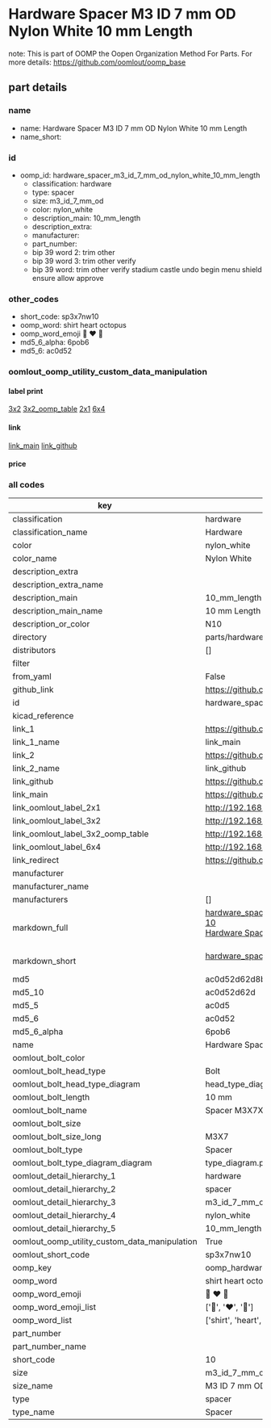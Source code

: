 # Hardware Spacer M3 ID 7 mm OD Nylon White 10 mm Length  

note: This is part of OOMP the Oopen Organization Method For Parts. For more details: https://github.com/oomlout/oomp_base

##  part details
  







### name
* name: Hardware Spacer M3 ID 7 mm OD Nylon White 10 mm Length
* name_short: 
### id
* oomp_id: hardware_spacer_m3_id_7_mm_od_nylon_white_10_mm_length
  * classification: hardware
  * type: spacer
  * size: m3_id_7_mm_od
  * color: nylon_white
  * description_main: 10_mm_length
  * description_extra: 
  * manufacturer: 
  * part_number: 
  * bip 39 word 2: trim other
  * bip 39 word 3: trim other verify
  * bip 39 word: trim other verify stadium castle undo begin menu shield ensure allow approve

### other_codes
* short_code: sp3x7nw10
* oomp_word: shirt heart octopus
* oomp_word_emoji :shirt: :heart: :octopus:
* md5_6_alpha: 6pob6
* md5_6: ac0d52






### oomlout_oomp_utility_custom_data_manipulation
#### label print
[3x2](http://192.168.1.245:1112/?label=oomp%206pob6)
[3x2_oomp_table](http://192.168.1.108:1112/?label=oomp%206pob6)
[2x1](http://192.168.1.242:1112/?label=oomp%206pob6)
[6x4](http://192.168.1.55:1112/?label=oomp%206pob6)    

#### link

[link_main](https://github.com/oomlout/oomlout_oomp_version_1_messy/tree/main/parts/hardware_spacer_m3_id_7_mm_od_nylon_white_10_mm_length) [link_github](https://github.com/oomlout/oomlout_oomp_version_1_messy/tree/main/parts/hardware_spacer_m3_id_7_mm_od_nylon_white_10_mm_length)                             

#### price







### all codes 
| key | value |  
| --- | --- |  
| classification | hardware |  
| classification_name | Hardware |  
| color | nylon_white |  
| color_name | Nylon White |  
| description_extra |  |  
| description_extra_name |  |  
| description_main | 10_mm_length |  
| description_main_name | 10 mm Length |  
| description_or_color | N10 |  
| directory | parts/hardware_spacer_m3_id_7_mm_od_nylon_white_10_mm_length |  
| distributors | [] |  
| filter |  |  
| from_yaml | False |  
| github_link | https://github.com/oomlout/oomlout_oomp_part_src/tree/main/parts/hardware_spacer_m3_id_7_mm_od_nylon_white_10_mm_length |  
| id | hardware_spacer_m3_id_7_mm_od_nylon_white_10_mm_length |  
| kicad_reference |  |  
| link_1 | https://github.com/oomlout/oomlout_oomp_version_1_messy/tree/main/parts/hardware_spacer_m3_id_7_mm_od_nylon_white_10_mm_length |  
| link_1_name | link_main |  
| link_2 | https://github.com/oomlout/oomlout_oomp_version_1_messy/tree/main/parts/hardware_spacer_m3_id_7_mm_od_nylon_white_10_mm_length |  
| link_2_name | link_github |  
| link_github | https://github.com/oomlout/oomlout_oomp_version_1_messy/tree/main/parts/hardware_spacer_m3_id_7_mm_od_nylon_white_10_mm_length |  
| link_main | https://github.com/oomlout/oomlout_oomp_version_1_messy/tree/main/parts/hardware_spacer_m3_id_7_mm_od_nylon_white_10_mm_length |  
| link_oomlout_label_2x1 | http://192.168.1.242:1112/?label=oomp%206pob6 |  
| link_oomlout_label_3x2 | http://192.168.1.245:1112/?label=oomp%206pob6 |  
| link_oomlout_label_3x2_oomp_table | http://192.168.1.108:1112/?label=oomp%206pob6 |  
| link_oomlout_label_6x4 | http://192.168.1.55:1112/?label=oomp%206pob6 |  
| link_redirect | https://github.com/oomlout/oomlout_oomp_version_1_messy/tree/main/parts/hardware_spacer_m3_id_7_mm_od_nylon_white_10_mm_length |  
| manufacturer |  |  
| manufacturer_name |  |  
| manufacturers | [] |  
| markdown_full | [hardware_spacer_m3_id_7_mm_od_nylon_white_10_mm_length](none)<br>[10](none)<br>[Hardware Spacer M3 Id 7 Mm Od Nylon White 10 Mm Length](none)<br><br> |  
| markdown_short | [hardware_spacer_m3_id_7_mm_od_nylon_white_10_mm_length](none)<br><br> |  
| md5 | ac0d52d62d8b228bb391cd3fe5674745 |  
| md5_10 | ac0d52d62d |  
| md5_5 | ac0d5 |  
| md5_6 | ac0d52 |  
| md5_6_alpha | 6pob6 |  
| name | Hardware Spacer M3 ID 7 mm OD Nylon White 10 mm Length |  
| oomlout_bolt_color |  |  
| oomlout_bolt_head_type | Bolt |  
| oomlout_bolt_head_type_diagram | head_type_diagram.png |  
| oomlout_bolt_length | 10 mm |  
| oomlout_bolt_name | Spacer M3X7X10 mm  (Bolt) |  
| oomlout_bolt_size |  |  
| oomlout_bolt_size_long | M3X7 |  
| oomlout_bolt_type | Spacer |  
| oomlout_bolt_type_diagram_diagram | type_diagram.png |  
| oomlout_detail_hierarchy_1 | hardware |  
| oomlout_detail_hierarchy_2 | spacer |  
| oomlout_detail_hierarchy_3 | m3_id_7_mm_od |  
| oomlout_detail_hierarchy_4 | nylon_white |  
| oomlout_detail_hierarchy_5 | 10_mm_length |  
| oomlout_oomp_utility_custom_data_manipulation | True |  
| oomlout_short_code | sp3x7nw10 |  
| oomp_key | oomp_hardware_spacer_m3_id_7_mm_od_nylon_white_10_mm_length |  
| oomp_word | shirt heart octopus |  
| oomp_word_emoji | :shirt: :heart: :octopus: |  
| oomp_word_emoji_list | [':shirt:', ':heart:', ':octopus:'] |  
| oomp_word_list | ['shirt', 'heart', 'octopus'] |  
| part_number |  |  
| part_number_name |  |  
| short_code | 10 |  
| size | m3_id_7_mm_od |  
| size_name | M3 ID 7 mm OD |  
| type | spacer |  
| type_name | Spacer |  
